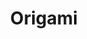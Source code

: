 ---
layout: place
title: "Origami"
permalink: /california/san-ramon/origami.html
stateAbbr: CA
stateName: California
cityName: San Ramon
place_id: ChIJpbOLrszzj4ARH2tfTHpznY0
photos:
  - name: >-
      places/ChIJpbOLrszzj4ARH2tfTHpznY0/photos/AeeoHcL2vcL9zPpiX2gtg76fvyjf6n3r74Z_ihmS_95XB29l525glsDyquBCJnjDMMaaKGqqCRT5LtYzaod6DeFk2XOz3iMOXN-U2g0ruxAsk1aMgPqUwLJRWoVTRT_z3yl2KSgQLbOgDOlM7c5nsZaHoNvpKhNbxXNah1XS_QnQFii9O5fu-dv8DIFcqdZZxnsbc3ZNJgHthDbHQnk0m3fckUdtlo8XxgJfUj6UmIrOMos4pN5vYxzSPGLfQKcb7H-rHjUEFjm4yHFH1ZS-7zPJTyVJsFdGgDe_0IlkV_7bE4waw0Vy2sD5TWK06QWkzCWYcW50SEnxNxNr2AIuR0qJXYcNENz8oCQKgdBOdwa1__0lB_WioxutgurJfDwWw6OYluuNi06JmS4cKQIdEhNGe2Ggc2SAMrr7a8WUHrF3jYJZVsU
    widthPx: 4800
    heightPx: 3600
    authorAttributions:
      - displayName: Yann LR
        uri: https://maps.google.com/maps/contrib/103023571279133198755
        photoUri: >-
          https://lh3.googleusercontent.com/a-/ALV-UjWL1WNSuM1YW-obz1fCSI13cJBf7ojW-cPfDKyd5kEwItCJssD9=s100-p-k-no-mo
    flagContentUri: >-
      https://www.google.com/local/imagery/report/?cb_client=maps_api_places.places_api&image_key=!1e10!2sCIHM0ogKEICAgICeivPnsAE&hl=en-US
    googleMapsUri: >-
      https://www.google.com/maps/place//data=!3m4!1e2!3m2!1sCIHM0ogKEICAgICeivPnsAE!2e10!4m2!3m1!1s0x808ff3ccae8bb3a5:0x8d9d737a4c5f6b1f
  - name: >-
      places/ChIJpbOLrszzj4ARH2tfTHpznY0/photos/AeeoHcJqmKuujudSF9yB0CX6x65cgct-qbzVAz5WkE6PKb3Dytjwf5VYw8EY2WBPAaT6Q3E1Zsg7mYXbXmHo-vUbQzqlWNm3Oerd7TOjHXKhLvrVENU4-p9dpnRXIjP1jP4izWpICpaRwMXCZ_O7hBDKAPOCewcoCgd1CGckP25Fko8RkOmwHE7Bu8JXSspTMKJa5F9Zix0ttU8NtnEjVzOKH_HnCwSXQ90bmkVeakU5NiOmTrB7YbGX3nkny0Ai-3w3qdzeqR-32L25j5oiHBv8oaxCl8zOON9PuosBEAzGldyoBaEht5A_E6aVGJTv7q8T1VYl7A61m5s8Lcg-A0j-1JAi0ttjDFDuB3Ulw0B0l_lANQiHXUQsXVltAQSnQrLMGdQq7EGW7LX9o4qw74TNRk3P0UGN6J4Ud0YDQVY6K__lMI8V
    widthPx: 3024
    heightPx: 4032
    authorAttributions:
      - displayName: Marissa Chinn
        uri: https://maps.google.com/maps/contrib/101357145961671698282
        photoUri: >-
          https://lh3.googleusercontent.com/a-/ALV-UjUfg8ehApFTu3uuGWCpwhGDfWrPAEvUXqRVnlrQwSWtryAzMHwV=s100-p-k-no-mo
    flagContentUri: >-
      https://www.google.com/local/imagery/report/?cb_client=maps_api_places.places_api&image_key=!1e10!2sCIHM0ogKEICAgICjnJuFkgE&hl=en-US
    googleMapsUri: >-
      https://www.google.com/maps/place//data=!3m4!1e2!3m2!1sCIHM0ogKEICAgICjnJuFkgE!2e10!4m2!3m1!1s0x808ff3ccae8bb3a5:0x8d9d737a4c5f6b1f
  - name: >-
      places/ChIJpbOLrszzj4ARH2tfTHpznY0/photos/AeeoHcItejHSiSXaZNWUqXLnVou34WMmMV0O6uxq1Scga6lJhIvBrDxJQMbGzJhvWXgoD4Aj4xMaJGuzz54Dj2OQNK9ZgmHQhUuuiroOVWtKewKOZ8tdmn3-3IunwxT5bPRo-agBbv0vvgQdDtmytu_aPxpgohGuYrQQaitB6nowkP4wTbU0jE93ljdScrF3oGZxVpjmBHhCnkdJqvgAka8dn-UGET18KKnH57nkoKi1nWjcTdyOGqz_al0EqhqFNjEeML3ypTn0A_XW0ndtqbzlq9ti99wifdSdDASpzKC7s0eeeucm3VW60kYNdmdxUVZpym07xwP9hsT5TKu1uPPvXWDyxwTQq5p9LPtHZ5u7IJDK8Doqh_MeTtbQRiZao3VXmc9WWURmRt1A2UMfln3mivdkjQsdczK1slt92eqr8iQuWJ0g
    widthPx: 3024
    heightPx: 4032
    authorAttributions:
      - displayName: Marissa Chinn
        uri: https://maps.google.com/maps/contrib/101357145961671698282
        photoUri: >-
          https://lh3.googleusercontent.com/a-/ALV-UjUfg8ehApFTu3uuGWCpwhGDfWrPAEvUXqRVnlrQwSWtryAzMHwV=s100-p-k-no-mo
    flagContentUri: >-
      https://www.google.com/local/imagery/report/?cb_client=maps_api_places.places_api&image_key=!1e10!2sCIHM0ogKEICAgICjnJufuAE&hl=en-US
    googleMapsUri: >-
      https://www.google.com/maps/place//data=!3m4!1e2!3m2!1sCIHM0ogKEICAgICjnJufuAE!2e10!4m2!3m1!1s0x808ff3ccae8bb3a5:0x8d9d737a4c5f6b1f
  - name: >-
      places/ChIJpbOLrszzj4ARH2tfTHpznY0/photos/AeeoHcKQIpqbscw1Qib8ZkKxwA4pdk4Zvr7H-Wict7QzNO6A6K8XDEjnuOPpbcVf8fqEHyJFzsED9dFEowBJiRBjL25MgCWQfd4r0n4N1tkTsaBOBcwl1D5H4wZkKNHq5889eslsH6pYsTgJTFVwBJ27doxwS14Z2Vwdvjm0LuMoy-XHzDI73guXVPFsN6Q0CP0wYUyvwtreJ-DdtYxeQrWfdIrPMjTtthWkes1vVdNeAYDTn1Dx98AU3-MDw6P9wk4VvdylELqUHmsbuQkhQpOGVCvwawkS2h30Jr3RHPhpe3m_LxXGVVbCMno5EPA8vr3eqmsglsQ0HulEcSsH1VqZhvhuO6-EOWMUveZKyZN8wwjFTEcdDKfhaF4BDsAfjFhXvIAd0neyhsFwU4zsgqeUatInemd2z4mp_0kFWw4akNTV_A
    widthPx: 3447
    heightPx: 2585
    authorAttributions:
      - displayName: Lindsay Cheng
        uri: https://maps.google.com/maps/contrib/102880630508008746703
        photoUri: >-
          https://lh3.googleusercontent.com/a-/ALV-UjVyot-fkthlW4CsQ83REIoKIR3XWMGyvPIdZxiHcqBKLnxo4PYXTA=s100-p-k-no-mo
    flagContentUri: >-
      https://www.google.com/local/imagery/report/?cb_client=maps_api_places.places_api&image_key=!1e10!2sCIHM0ogKEICAgICu4vjvPg&hl=en-US
    googleMapsUri: >-
      https://www.google.com/maps/place//data=!3m4!1e2!3m2!1sCIHM0ogKEICAgICu4vjvPg!2e10!4m2!3m1!1s0x808ff3ccae8bb3a5:0x8d9d737a4c5f6b1f
  - name: >-
      places/ChIJpbOLrszzj4ARH2tfTHpznY0/photos/AeeoHcKJElWtPz5Vc-FD2WTvAaDM1q8UB5memfouAmGYm4ZPRROrU6Uhgh-m1RzWjWklg6d_0BfUFVpE70sWyCnmpJWhdNZHFxegBy_A16THiygePbWDbf66-rURjQrsQJGYagZo_1gcUlI9lIo2IiVc10VhH2_DU3uAIDdvwA9_t2elJ2169nN6ErcfJ6vi0lTcBWShvbOH2iwC1DqfpOdOKz2jpRWPGOOSY3sq_vMC5Ee62obXCYkAkbSHnX6kbeB3c7JW0g0OjY6ka6xgl765LTepIcZ_ZXWfnn7iBuWY1mOQVWvlEbcCgokm5_bSeLTkTMi7FwQjWbLX0vLFKMCptcUzffIgGut87__AaS3yCSThOov0lcNIEMOsJWYPFy-VQyk4OU9aHH4rx0KWtNz_7v3SkXYei4E6lLb2cO-S8a-Y2ng
    widthPx: 2268
    heightPx: 4032
    authorAttributions:
      - displayName: Hailey Hoang
        uri: https://maps.google.com/maps/contrib/100542975094116739481
        photoUri: >-
          https://lh3.googleusercontent.com/a-/ALV-UjWz0oaD9vve7xagg2MAMasUY7lk8_WAo3zjgYuspm83t6Be_pP0=s100-p-k-no-mo
    flagContentUri: >-
      https://www.google.com/local/imagery/report/?cb_client=maps_api_places.places_api&image_key=!1e10!2sCIHM0ogKEICAgICPpveViAE&hl=en-US
    googleMapsUri: >-
      https://www.google.com/maps/place//data=!3m4!1e2!3m2!1sCIHM0ogKEICAgICPpveViAE!2e10!4m2!3m1!1s0x808ff3ccae8bb3a5:0x8d9d737a4c5f6b1f
  - name: >-
      places/ChIJpbOLrszzj4ARH2tfTHpznY0/photos/AeeoHcJLaNBw44xOtSI7GwTh5qkbrJuNmRcQrvoajBEKA8Z6V8R1F3r0OLfIRgA_YcXX9h5t6IrnSvtrt7_VYZ1U5NRqrT0e78cgn5UBWuaqOkBBwKs5XcyqsBnvL0KVuuJJLjARyXvoQV__3AETVuoB3zvaHDWKKIpENpzTbhxnOfjsGCs2bhOVpeC3rPVstWWsno2lf1__ruMnkJ-G1qqrZzCiQLGj46aXLcZhD94CiJLchNdR8i0itQNv6CuXY9qvgfCwwCROIJn07xGX2xqkbwZZ81DIx9WBP1-YUu1TaqM2_WzQCYgJ2pG_u4UY30PdEzuopAPGx45_LSEaRgmR4mFNp3-yVLuKFqO7n8TBDSIJA3_Mxeia3M1FVoJVFTNm2e9NTciepZtCgVEecoRQQ9ImHGtflskBYFmptJ4KDuzVKA
    widthPx: 3024
    heightPx: 4032
    authorAttributions:
      - displayName: Ally Lin
        uri: https://maps.google.com/maps/contrib/105781244839793623296
        photoUri: >-
          https://lh3.googleusercontent.com/a-/ALV-UjULKAlXb6xmzrCvjCE99ygE2LdApfcl6wNWKfSNqqoXOIv45oGo9w=s100-p-k-no-mo
    flagContentUri: >-
      https://www.google.com/local/imagery/report/?cb_client=maps_api_places.places_api&image_key=!1e10!2sCIHM0ogKEICAgICd5KqVIA&hl=en-US
    googleMapsUri: >-
      https://www.google.com/maps/place//data=!3m4!1e2!3m2!1sCIHM0ogKEICAgICd5KqVIA!2e10!4m2!3m1!1s0x808ff3ccae8bb3a5:0x8d9d737a4c5f6b1f
  - name: >-
      places/ChIJpbOLrszzj4ARH2tfTHpznY0/photos/AeeoHcIrmXg0zpdlgKH7GDfUEcqw553vdMvdjNoHyLwXh3ulBdloVK75qti1nJ3SOdo3_M5-E9nWhbE1piBuwHhwFNKds0KGrt2uEqCPm4HwmKSRstca7bj8cHfPfIXqZSuNScCdVTqGylmOW34k-emutEukh2eMHxHVYMdP38F9euLYWUau-kaR7_RAXfBLrDUcbKFgvstik4cZ_JTXIt1qW6EGGdZJ6rlBXKzT2J5Np4pNivALpAuKw9D0Fm-i9xn4LXl1yFlXCPIWtawlmtM_qdioeyCWwiVDUcbXmcjNI9gD_L4yKJFGfamtSLreTzwvNVgmmE-DGG9bXJisd86sK2qiWgLGYHIw2kr9G7vAXak_d4BkhU0VZAYUupS9KtrVpU3xNMwCjV-fE0yebTOFDgOPgncJss1xNIePoEJyHXu_7zg
    widthPx: 4080
    heightPx: 3072
    authorAttributions:
      - displayName: Ben Nguyen
        uri: https://maps.google.com/maps/contrib/102528923927978099938
        photoUri: >-
          https://lh3.googleusercontent.com/a-/ALV-UjWf43ewpYN91cN77WC_Y4dbstwC5lq0SEwOjulsqB73sKJwPl0K=s100-p-k-no-mo
    flagContentUri: >-
      https://www.google.com/local/imagery/report/?cb_client=maps_api_places.places_api&image_key=!1e10!2sCIHM0ogKEICAgIC-gf_D9gE&hl=en-US
    googleMapsUri: >-
      https://www.google.com/maps/place//data=!3m4!1e2!3m2!1sCIHM0ogKEICAgIC-gf_D9gE!2e10!4m2!3m1!1s0x808ff3ccae8bb3a5:0x8d9d737a4c5f6b1f
  - name: >-
      places/ChIJpbOLrszzj4ARH2tfTHpznY0/photos/AeeoHcK1gcuJYahBArcl6u_lWBUVnJzTHoGLucelv9tb6DCGHAVSohMZTIV8z6Fra2Znr56QeoVK-E_5IHqiclMU2gs8K-Kse3LCc7wuqQyik1-5miZ1rStaVZ92rO9ctf_iAgYYPXTa89EdSVcTmW3KdCAOW6slG_MjGAnFKQacEPoj4h9TkubulnICmELKW06yT2PuCEdQip_ChKpnoDoYlbA9HzsUGvmACI1PFUmK0x8_utX8qeHQnGv1Dt32X4rE_NWZjGL6c0eEKqs4YO-k6EGvGNmdq_91EQsuCjpWGGfwjtbn9y9blJsbDjaOE7lGcu-__MsUVsG87eoY6lFruJ1XNwhpYE-EbXH-aGXTZyV00wv_J9cURcEJyicYuWTIU96JVQzFOz-cosKXPg-LDeW7T6ZO1kSopf-YMdgAbtg
    widthPx: 1440
    heightPx: 1440
    authorAttributions:
      - displayName: G S
        uri: https://maps.google.com/maps/contrib/114137663191662079604
        photoUri: >-
          https://lh3.googleusercontent.com/a/ACg8ocJmEOWfVYPpODgIQ0xWw_xVLuHc5wAFLLb4rjlnly99qaI8xxdw=s100-p-k-no-mo
    flagContentUri: >-
      https://www.google.com/local/imagery/report/?cb_client=maps_api_places.places_api&image_key=!1e10!2sCIHM0ogKEICAgICamvWSEQ&hl=en-US
    googleMapsUri: >-
      https://www.google.com/maps/place//data=!3m4!1e2!3m2!1sCIHM0ogKEICAgICamvWSEQ!2e10!4m2!3m1!1s0x808ff3ccae8bb3a5:0x8d9d737a4c5f6b1f
  - name: >-
      places/ChIJpbOLrszzj4ARH2tfTHpznY0/photos/AeeoHcLDOoKCYfbVfk8R8HIP52KD_Z-ILEtBwO6dsEONv72QCrNQ4afh98p8i6Z7Gr90aCvLqb6fMXFYhCCIRP_03peZkE7WoKWI5VDk5jo5rM8vNTORwR0RNfCejCeg9khivnUJuloR7JNX2Clp9LNXawG-fURPzBBG6FyWWpq5G3qeYtQ9HKNlEi94zy8XjO6Q_0_jSufWBVZcdEBrz0XVHGGhJIl8HdUkiRv-jSsu-_XgpT4Fk-DCRSefYFVZSKd3mnkqoXnx10dqw-CuV7SMq8fp-uzeLzvnCme4ATKUim1qsPX2WbDRVpqUDFlGQneZeo3ww1ySnol0fn2mFM14deH4xSHtDSmd4H7L7klLvnN_OQGgqPPEN60pqc_tzDwvZSkAfe_7LCWO6xikhfQnu0nzyPflLdGr9leNB1yjcS8O6w
    widthPx: 4080
    heightPx: 3072
    authorAttributions:
      - displayName: Ben Nguyen
        uri: https://maps.google.com/maps/contrib/102528923927978099938
        photoUri: >-
          https://lh3.googleusercontent.com/a-/ALV-UjWf43ewpYN91cN77WC_Y4dbstwC5lq0SEwOjulsqB73sKJwPl0K=s100-p-k-no-mo
    flagContentUri: >-
      https://www.google.com/local/imagery/report/?cb_client=maps_api_places.places_api&image_key=!1e10!2sCIHM0ogKEICAgIC-gf_DNg&hl=en-US
    googleMapsUri: >-
      https://www.google.com/maps/place//data=!3m4!1e2!3m2!1sCIHM0ogKEICAgIC-gf_DNg!2e10!4m2!3m1!1s0x808ff3ccae8bb3a5:0x8d9d737a4c5f6b1f
  - name: >-
      places/ChIJpbOLrszzj4ARH2tfTHpznY0/photos/AeeoHcKnK6TaVdK5LdUQOT50occte9VtiXiCT-RcoJrlTfLPKz9J7Sv7DxUib285o-A1fnk_wNyWdtEa1UPA-bzTDIhNEP0kODiZvj5LhyKeqpj-PIbCOOS84HjNhLo5oSgUPWsMm3VE4rEjvAChvtmMjFdkPsaXD4ggemKyPmjogplCn9rcSxASxHVCkKTbAW2a6oXzhBF4GpbLMkuzGtKXGFJuhGWluGdw8Iff29pjz1ihQ69asd3qG1TGQjCiCLDrJWYPrKSZTM-NvhInoyEuy8kmwcG_7hwBrbF-6b7lHpAbIrxfKj_2rBuZuTC5fDxOYVJka4z96JuDXZzTPRPCNGdd0-ytKiK1jA0ycqYad67D0Xu-Ctuyq6xlDgmDwaWXmcgXWMKKrWTOjDKQrCt3wu6fL1vyEbPMbFtLQZfxrQ8mcA
    widthPx: 3024
    heightPx: 4032
    authorAttributions:
      - displayName: Marissa Chinn
        uri: https://maps.google.com/maps/contrib/101357145961671698282
        photoUri: >-
          https://lh3.googleusercontent.com/a-/ALV-UjUfg8ehApFTu3uuGWCpwhGDfWrPAEvUXqRVnlrQwSWtryAzMHwV=s100-p-k-no-mo
    flagContentUri: >-
      https://www.google.com/local/imagery/report/?cb_client=maps_api_places.places_api&image_key=!1e10!2sCIHM0ogKEICAgICj3MyaTg&hl=en-US
    googleMapsUri: >-
      https://www.google.com/maps/place//data=!3m4!1e2!3m2!1sCIHM0ogKEICAgICj3MyaTg!2e10!4m2!3m1!1s0x808ff3ccae8bb3a5:0x8d9d737a4c5f6b1f
address: 2217 San Ramon Valley Blvd Suite F, San Ramon, CA 94583, USA
street: 2217 San Ramon Valley Blvd Suite F
city: San Ramon
state: CA
zip: '94583'
country: USA
neighborhood: null
latitude: '37.781153'
longitude: '-121.979291'
accessibility_options:
  wheelchairAccessibleParking: true
  wheelchairAccessibleEntrance: true
  wheelchairAccessibleRestroom: true
  wheelchairAccessibleSeating: true
business_status: OPERATIONAL
name: Origami
google_maps_links:
  directionsUri: >-
    https://www.google.com/maps/dir//''/data=!4m7!4m6!1m1!4e2!1m2!1m1!1s0x808ff3ccae8bb3a5:0x8d9d737a4c5f6b1f!3e0
  placeUri: https://maps.google.com/?cid=10204439299795938079
  writeAReviewUri: >-
    https://www.google.com/maps/place//data=!4m3!3m2!1s0x808ff3ccae8bb3a5:0x8d9d737a4c5f6b1f!12e1
  reviewsUri: >-
    https://www.google.com/maps/place//data=!4m4!3m3!1s0x808ff3ccae8bb3a5:0x8d9d737a4c5f6b1f!9m1!1b1
  photosUri: >-
    https://www.google.com/maps/place//data=!4m3!3m2!1s0x808ff3ccae8bb3a5:0x8d9d737a4c5f6b1f!10e5
primary_type: Japanese Restaurant
opening_hours:
  regular: null
  current: null
secondary_opening_hours:
  regular:
    weekdayDescriptions: null
    type: null
  current:
    weekdayDescriptions: null
    type: null
phone: null
price_level: null
price_range: null
rating: null
rating_count: 0
website: null
description: null
reviews: null
parking_options: null
payment_options: null
allow_dogs: null
curbside_pickup: null
delivery: null
dine_in: null
good_for_children: null
good_for_groups: null
good_for_sports: null
live_music: null
menu_for_children: null
outdoor_seating: null
reservable: null
restroom: null
serves_beer: null
serves_breakfast: null
serves_brunch: null
serves_cocktails: null
serves_coffee: null
serves_dinner: null
serves_dessert: null
serves_lunch: null
serves_vegetarian_food: null
serves_wine: null
takeout: null

---